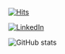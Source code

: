[![Hits](https://hits.seeyoufarm.com/api/count/incr/badge.svg?url=https%3A%2F%2Fgithub.com%2FAndersonMamede%2F&count_bg=%2379C83D&title_bg=%23555555&icon=spreaker.svg&icon_color=%23E7E7E7&title=Visitors&edge_flat=false)](https://hits.seeyoufarm.com)

[![LinkedIn](https://img.shields.io/badge/-LinkedIn-blue?style=for-the-badge&logo=Linkedin&logoColor=white&link=https://www.linkedin.com/in/anderson-ravagnani-m-692ab328/)](https://www.linkedin.com/in/anderson-ravagnani-m-692ab328/)

<!-- nice themes: vue-dark, react, yeblu -->
![GitHub stats](https://github-readme-stats.vercel.app/api?username=AndersonMamede&show_icons=true&count_private=true&include_all_commits=true&number_format=long&custom_title=MyGitHubStats)

<!--
- 🔭 I’m currently working on ...
- 🌱 I’m currently learning ...
- 📫 How to reach me: ...
[![electron-progressbar](https://github-readme-stats.vercel.app/api/pin/?username=AndersonMamede&repo=electron-progressbar)](https://github.com/AndersonMamede/electron-progressbar)
-->
